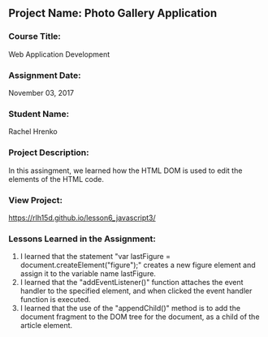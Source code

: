 ## Project Name:  Photo Gallery Application

### Course Title:
Web Application Development

### Assignment Date:  
November 03, 2017

### Student Name:  
Rachel Hrenko

### Project Description:
In this assingment, we learned how the HTML DOM is used to edit the elements of the HTML code. 

### View Project:
https://rlh15d.github.io/lesson6_javascript3/

### Lessons Learned in the Assignment:
1. I learned that the statement "var lastFigure = document.createElement("figure");" creates a new figure element and assign it to the variable name lastFigure.
2. I learned that the "addEventListener()" function attaches the event handler to the specified element, and when clicked the event handler function is executed.
3. I learned that the use of the "appendChild()" method is to add the document fragment to the DOM tree for the document, as a child of the article element.

